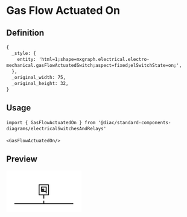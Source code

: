 # Gas Flow Actuated On

## Definition

```
{
  _style: { 
    entity: 'html=1;shape=mxgraph.electrical.electro-mechanical.gasFlowActuatedSwitch;aspect=fixed;elSwitchState=on;',
  },
  _original_width: 75,
  _original_height: 32,
}
```

## Usage

```
import { GasFlowActuatedOn } from '@diac/standard-components-diagrams/electricalSwitchesAndRelays'

<GasFlowActuatedOn/>
```

## Preview

<img src="./gas-flow-actuated-on.png" width="200"/>
